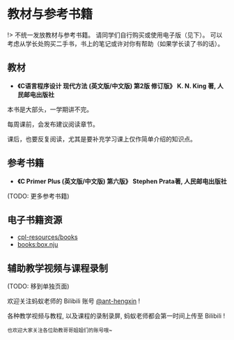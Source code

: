 # 教材与参考书籍

!> 不统一发放教材与参考书籍。
请同学们自行购买或使用电子版（见下）。
可以考虑从学长处购买二手书，书上的笔记或许对你有帮助（如果学长读了书的话）。

## 教材

- **《C语言程序设计 现代方法 (英文版/中文版) 第2版 修订版》 K. N. King 著, 人民邮电出版社**

本书是大部头，一学期讲不完。

每周课前，会发布建议阅读章节。

课后，也要反复阅读，尤其是要补充学习课上仅作简单介绍的知识点。

## 参考书籍

- **《C Primer Plus (英文版/中文版) 第六版》 Stephen Prata著, 人民邮电出版社**


(TODO: 更多参考书籍)

## 电子书籍资源

- [cpl-resources/books](https://github.com/courses-at-nju-by-hfwei/cpl-resources/tree/main/books)
- [books:box.nju](https://box.nju.edu.cn/d/72a86dce9c444e98a7bd/)

## 辅助教学视频与课程录制

(TODO: 移到单独页面)

欢迎关注蚂蚁老师的 Bilibili 账号 [@ant-hengxin](https://space.bilibili.com/479141149) !

各种教学视频与教程, 以及课程的录制录屏, 蚂蚁老师都会第一时间上传至 Bilibili !

<small>也欢迎大家关注各位助教哥哥姐姐们的账号哦~</small>